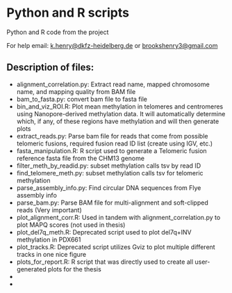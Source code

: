 # Python and R scripts

Python and R code from the project

For help email: k.henry@dkfz-heidelberg.de or brookshenry3@gmail.com

## Description of files:

 * alignment_correlation.py: Extract read name, mapped chromosome name, and mapping quality from BAM file
 * bam_to_fasta.py: convert bam file to fasta file
 * bin_and_viz_ROI.R: Plot mean methylation in telomeres and centromeres using Nanopore-derived methylation data. It will automatically determine which, if any, of these regions have methylation and will then generate plots
 * extract_reads.py: Parse bam file for reads that come from possible telomeric fusions, required fusion read ID list (create using IGV, etc.)
 * fasta_manipulation.R: R script used to generate a Telomeric fusion reference fasta file from the CHM13 genome
 * filter_meth_by_readid.py: subset methylation calls tsv by read ID
 * find_telomere_meth.py: subset methylation calls tsv for telomeric methylation
 * parse_assembly_info.py: Find circular DNA sequences from Flye assembly info
 * parse_bam.py: Parse BAM file for multi-alignment and soft-clipped reads (Very important)
 * plot_alignment_corr.R: Used in tandem with alignment_correlation.py to plot MAPQ scores (not used in thesis)
 * plot_del7q_meth.R: Deprecated script used to plot del7q+INV methylation in PDX661
 * plot_tracks.R: Deprecated script utilizes Gviz to plot multiple different tracks in one nice figure
 * plots_for_report.R: R script that was directly used to create all user-generated plots for the thesis
 * 
 * 

 

 